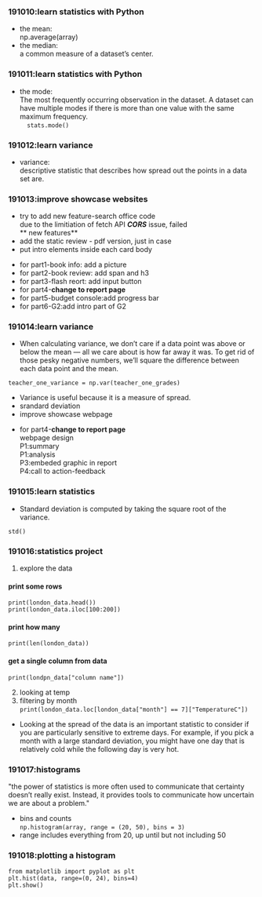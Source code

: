 ### 191010:learn statistics with Python  
* the mean:  
np.average(array)  
* the median:  
a common measure of a dataset’s center.  

### 191011:learn statistics with Python  
* the mode:  
The most frequently occurring observation in the dataset. A dataset can have multiple modes if there is more than one value with the same maximum frequency.  
`  
stats.mode()  
`
### 191012:learn variance  
* variance:  
descriptive statistic that describes how spread out the points in a data set are.  

### 191013:improve showcase websites  
* try to add new feature-search office code  
due to the limitiation of fetch API ***CORS*** issue, failed  
** new features**  
* add the static review - pdf version, just in case  
* put intro elements inside each card body  
- for part1-book info: add a picture  
- for part2-book review: add span and h3  
- for part3-flash reort: add input button  
- for part4-**change to report page**  
- for part5-budget console:add progress bar  
- for part6-G2:add intro part of G2  

### 191014:learn variance  
* When calculating variance, we don’t care if a data point was above or below the mean — all we care about is how far away it was. To get rid of those pesky negative numbers, we’ll square the difference between each data point and the mean.  
```  
teacher_one_variance = np.var(teacher_one_grades)  
```  
* Variance is useful because it is a measure of spread.   
* srandard deviation  
* improve showcase webpage  
- for part4-**change to report page**  
webpage design  
P1:summary  
P1:analysis  
P3:embeded graphic in report  
P4:call to action-feedback  

### 191015:learn statistics  
* Standard deviation is computed by taking the square root of the variance.  
```  
std()  
```  
### 191016:statistics project  
1. explore the data  
#### print some rows  
```  
print(london_data.head())  
print(london_data.iloc[100:200])   
```  
#### print how many  
`print(len(london_data))`  
#### get a single column from data  
`print(londpn_data["column name"])`  

2. looking at temp  
3. filtering by month  
`print(london_data.loc[london_data["month"] == 7]["TemperatureC"])`  
* Looking at the spread of the data is an important statistic to consider if you are particularly sensitive to extreme days. For example, if you pick a month with a large standard deviation, you might have one day that is relatively cold while the following day is very hot.  
### 191017:histograms  
"the power of statistics is more often used to communicate that certainty doesn’t really exist. Instead, it provides tools to communicate how uncertain we are about a problem."  
* bins and counts  
`np.histogram(array, range = (20, 50), bins = 3)`  
* range includes everything from 20, up until but not including 50  

### 191018:plotting a histogram  
```
from matplotlib import pyplot as plt  
plt.hist(data, range=(0, 24), bins=4)  
plt.show()  
```

